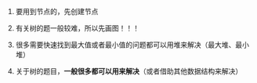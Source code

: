 1. 要用到节点的，先创建节点
2. 有关树的题一般较难，所以先画图！！！
3. 很多需要快速找到最大值或者最小值的问题都可以用堆来解决（最大堆、最小堆）

4. 关于树的题目，**一般很多都可以用来解决**（或者借助其他数据结构来解决）

